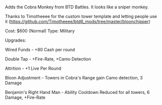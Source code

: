 
Adds the Cobra Monkey from BTD Battles. It looks like a sniper monkey.

Thanks to Timotheeee for the custom tower template and letting people use it (https://github.com/Timotheeee/btd6_mods/tree/master/bloonchipper)

Cost: $600 (Normal)
Type: Military

Upgrades:

Wired Funds - +80 Cash per round

Double Tap - +Fire-Rate, +Camo Detection

Attrition - +1 Live Per Round

Bloon Adjustment - Towers in Cobra's Range gain Camo detection, 3 Damage

Benjamin's Right Hand Man - Ability Cooldown Reduced for all towers, 6 Damage, +Fire-Rate

